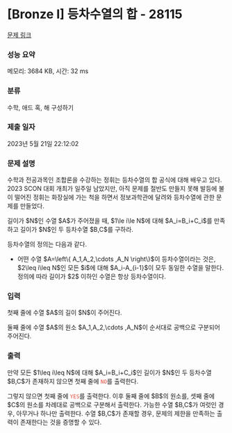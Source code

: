 # [Bronze I] 등차수열의 합 - 28115 

[문제 링크](https://www.acmicpc.net/problem/28115) 

### 성능 요약

메모리: 3684 KB, 시간: 32 ms

### 분류

수학, 애드 혹, 해 구성하기

### 제출 일자

2023년 5월 21일 22:12:02

### 문제 설명

<p>수학과 전공과목인 조합론을 수강하는 정휘는 등차수열의 합 공식에 대해 배우고 있다. 2023 SCON 대회 개최가 일주일 남았지만, 아직 문제를 절반도 만들지 못해 발등에 불이 떨어진 정휘는 화장실에 가는 척을 하면서 정보과학관에 달려와 등차수열에 관한 문제를 만들었다.</p>

<p>길이가 $N$인 수열 $A$가 주어졌을 때, $1\le i\le N$에 대해 $A_i=B_i+C_i$를 만족하고 길이가 $N$인 두 등차수열 $B,C$를 구하라.</p>

<p>등차수열의 정의는 다음과 같다.</p>

<ul>
	<li>어떤 수열 $A=\left\{ A_1,A_2,\cdots ,A_N \right\}$이 등차수열이라는 것은, $2\leq i\leq N$인 모든 $i$에 대해 $A_i-A_{i-1}$이 모두 동일한 수열을 말한다. 정의에 따라 길이가 $2$ 이하인 수열은 항상 등차수열이다.</li>
</ul>

### 입력 

 <p>첫째 줄에 수열 $A$의 길이 $N$이 주어진다.</p>

<p>둘째 줄에 수열 $A$의 원소 $A_1,A_2,\cdots ,A_N$이 순서대로 공백으로 구분되어 주어진다.</p>

### 출력 

 <p>만약 모든 $1\leq i\leq N$에 대해 $A_i=B_i+C_i$인 길이가 $N$인 두 등차수열 $B,C$가 존재하지 않으면 첫째 줄에 <span style="color:#e74c3c;"><code>NO</code></span>를 출력한다.</p>

<p>그렇지 않으면 첫째 줄에 <span style="color:#e74c3c;"><code>YES</code></span>를 출력한다. 이후 둘째 줄에 $B$의 원소를, 셋째 줄에 $C$의 원소를 차례대로 공백으로 구분해서 출력한다. 가능한 수열 $B,C$가 여럿인 경우, 아무거나 하나만 출력한다. 수열 $B,C$가 존재할 경우, 문제의 제한을 만족하는 출력이 존재한다는 것을 증명할 수 있다.</p>

